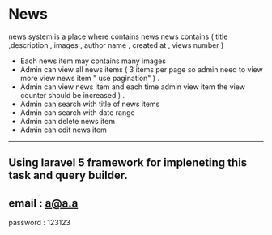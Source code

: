 # News
news system is a place where contains news 
news contains ( title ,description , images , author name , created at  , views number )

- Each news item may contains many images 
- Admin can view all news items  ( 3 items per page so admin need to view more view news item  " use pagination" ) .
- Admin can view news item and each time admin view item the view counter should be increased ) .
- Admin can search with title of news items 
- Admin can search with date range 
- Admin can delete news item 
- Admin can edit news item 
--------------------------------
Using laravel 5 framework for impleneting this task and  query builder.
--------------------------------
email : a@a.a 
--------------------------------
password : 123123
